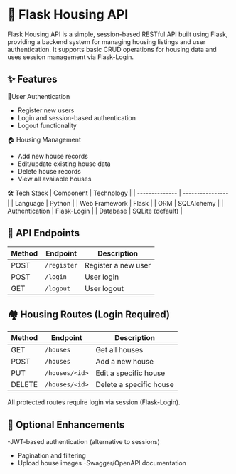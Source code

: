 # 🏡 Flask Housing API
Flask Housing API is a simple, session-based RESTful API built using Flask, providing a backend system for managing housing listings and user authentication. It supports basic CRUD operations for housing data and uses session management via Flask-Login.

## ✨ Features
👤User Authentication
- Register new users
- Login and session-based authentication
- Logout functionality

🏠 Housing Management
- Add new house records
- Edit/update existing house data
- Delete house records
- View all available houses

🛠 Tech Stack
| Component      | Technology       |
| -------------- | ---------------- |
| Language       | Python           |
| Web Framework  | Flask            |
| ORM            | SQLAlchemy       |
| Authentication | Flask-Login      |
| Database       | SQLite (default) |


## 🧪 API Endpoints
| Method | Endpoint    | Description         |
| ------ | ----------- | ------------------- |
| POST   | `/register` | Register a new user |
| POST   | `/login`    | User login          |
| GET    | `/logout`   | User logout         |


## 🏘️ Housing Routes (Login Required)
| Method | Endpoint       | Description             |
| ------ | -------------- | ----------------------- |
| GET    | `/houses`      | Get all houses          |
| POST   | `/houses`      | Add a new house         |
| PUT    | `/houses/<id>` | Edit a specific house   |
| DELETE | `/houses/<id>` | Delete a specific house |

  
All protected routes require login via session (Flask-Login).

## 🧩 Optional Enhancements
-JWT-based authentication (alternative to sessions)
- Pagination and filtering
- Upload house images
-Swagger/OpenAPI documentation
